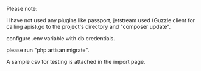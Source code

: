 Please note:

i Ihave not used any plugins like passport, jetstream used (Guzzle client for calling apis).go to the project's directory and "composer update".


configure .env variable with db credentials.


please run "php artisan migrate".


A sample csv for testing is attached in the import page.
